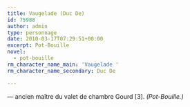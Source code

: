 ```yaml
---
title: Vaugelade (Duc De)
id: 75988
author: admin
type: personnage
date: 2010-03-17T07:29:51+00:00
excerpt: Pot-Bouille
novel:
  - pot-bouille
rm_character_name_main: 'Vaugelade '
rm_character_name_secondary: Duc De

---
```

— ancien maître du valet de chambre Gourd [3]. _(Pot-Bouille.)_